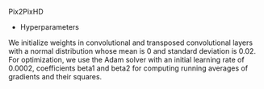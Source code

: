 Pix2PixHD 

* Hyperparameters

 We initialize weights in convolutional and transposed convolutional layers with a normal distribution whose mean is 0 and standard deviation is 0.02.
 For optimization, we use the Adam solver with an initial learning rate of 0.0002, coefficients beta1 and beta2 for computing running averages of gradients and their squares.
